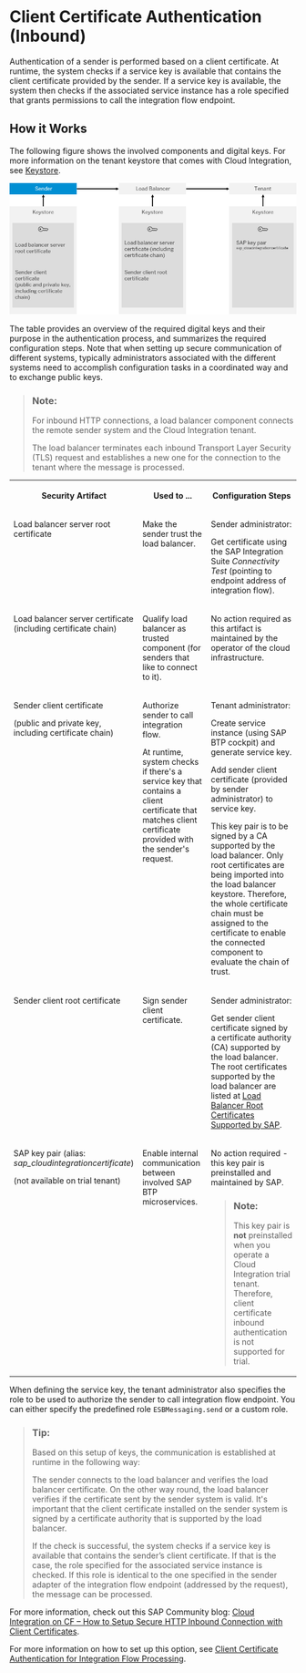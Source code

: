 <!-- loio4ec61924d4464473a92eb3e78c8a0ae2 -->

# Client Certificate Authentication \(Inbound\)

Authentication of a sender is performed based on a client certificate. At runtime, the system checks if a service key is available that contains the client certificate provided by the sender. If a service key is available, the system then checks if the associated service instance has a role specified that grants permissions to call the integration flow endpoint.



<a name="loio4ec61924d4464473a92eb3e78c8a0ae2__section_bxj_nvk_zsb"/>

## How it Works

The following figure shows the involved components and digital keys. For more information on the tenant keystore that comes with Cloud Integration, see [Keystore](keystore-b163513.md).

![](images/Certificate2UserMapping_CF_bc990c8.png)

The table provides an overview of the required digital keys and their purpose in the authentication process, and summarizes the required configuration steps. Note that when setting up secure communication of different systems, typically administrators associated with the different systems need to accomplish configuration tasks in a coordinated way and to exchange public keys.

> ### Note:  
> For inbound HTTP connections, a load balancer component connects the remote sender system and the Cloud Integration tenant.
> 
> The load balancer terminates each inbound Transport Layer Security \(TLS\) request and establishes a new one for the connection to the tenant where the message is processed.


<table>
<tr>
<th valign="top">

Security Artifact

</th>
<th valign="top">

Used to ...

</th>
<th valign="top">

Configuration Steps

</th>
</tr>
<tr>
<td valign="top">

Load balancer server root certificate

</td>
<td valign="top">

Make the sender trust the load balancer.

</td>
<td valign="top">

Sender administrator:

Get certificate using the SAP Integration Suite *Connectivity Test* \(pointing to endpoint address of integration flow\).

</td>
</tr>
<tr>
<td valign="top">

Load balancer server certificate \(including certificate chain\)

</td>
<td valign="top">

Qualify load balancer as trusted component \(for senders that like to connect to it\).

</td>
<td valign="top">

No action required as this artifact is maintained by the operator of the cloud infrastructure.

</td>
</tr>
<tr>
<td valign="top">

Sender client certificate

\(public and private key, including certificate chain\)

</td>
<td valign="top">

Authorize sender to call integration flow.

At runtime, system checks if there's a service key that contains a client certificate that matches client certificate provided with the sender's request.

</td>
<td valign="top">

Tenant administrator:

Create service instance \(using SAP BTP cockpit\) and generate service key.

Add sender client certificate \(provided by sender administrator\) to service key.

This key pair is to be signed by a CA supported by the load balancer. Only root certificates are being imported into the load balancer keystore. Therefore, the whole certificate chain must be assigned to the certificate to enable the connected component to evaluate the chain of trust.

</td>
</tr>
<tr>
<td valign="top">

Sender client root certificate

</td>
<td valign="top">

Sign sender client certificate.

</td>
<td valign="top">

Sender administrator:

Get sender client certificate signed by a certificate authority \(CA\) supported by the load balancer. The root certificates supported by the load balancer are listed at [Load Balancer Root Certificates Supported by SAP](load-balancer-root-certificates-supported-by-sap-4509f60.md).

</td>
</tr>
<tr>
<td valign="top">

SAP key pair \(alias: *sap\_cloudintegrationcertificate*\)

\(not available on trial tenant\)

</td>
<td valign="top">

Enable internal communication between involved SAP BTP microservices.

</td>
<td valign="top">

No action required - this key pair is preinstalled and maintained by SAP.

> ### Note:  
> This key pair is **not** preinstalled when you operate a Cloud Integration trial tenant. Therefore, client certificate inbound authentication is not supported for trial.



</td>
</tr>
</table>

When defining the service key, the tenant administrator also specifies the role to be used to authorize the sender to call integration flow endpoint. You can either specify the predefined role `ESBMessaging.send` or a custom role.

> ### Tip:  
> Based on this setup of keys, the communication is established at runtime in the following way:
> 
> The sender connects to the load balancer and verifies the load balancer certificate. On the other way round, the load balancer verifies if the certificate sent by the sender system is valid. It's important that the client certificate installed on the sender system is signed by a certificate authority that is supported by the load balancer.
> 
> If the check is successful, the system checks if a service key is available that contains the sender’s client certificate. If that is the case, the role specified for the associated service instance is checked. If this role is identical to the one specified in the sender adapter of the integration flow endpoint \(addressed by the request\), the message can be processed.

For more information, check out this SAP Community blog: [Cloud Integration on CF – How to Setup Secure HTTP Inbound Connection with Client Certificates](https://blogs.sap.com/2019/08/14/cloud-integration-on-cf-how-to-setup-secure-http-inbound-connection-with-client-certificates/).

For more information on how to set up this option, see [Client Certificate Authentication for Integration Flow Processing](client-certificate-authentication-for-integration-flow-processing-7f84d16.md).

